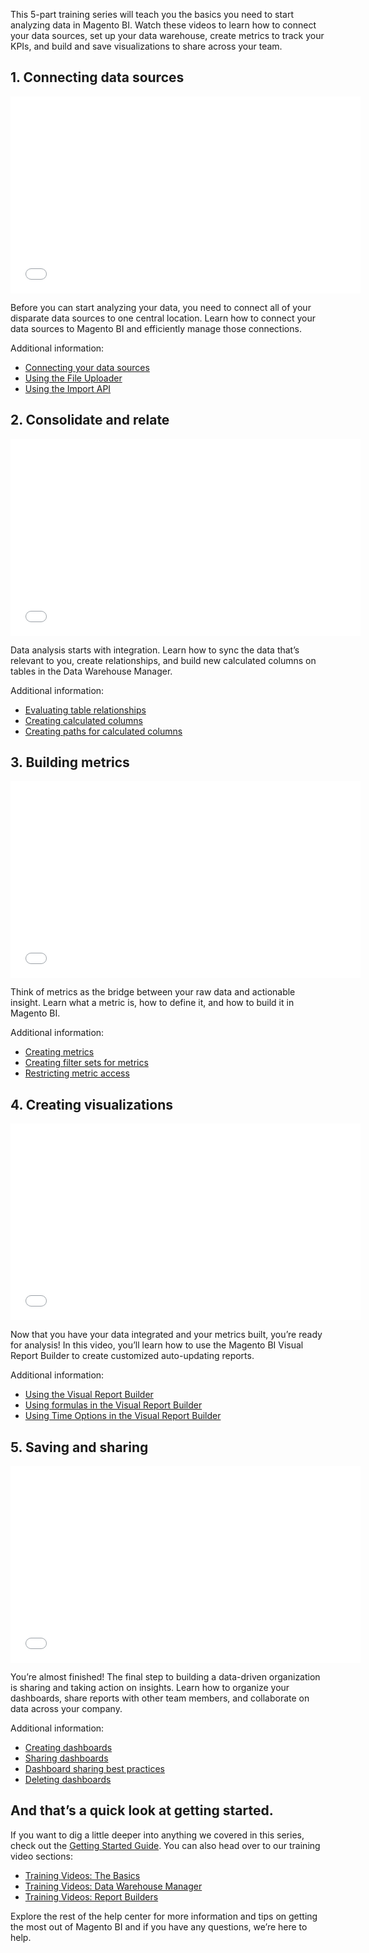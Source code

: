 This 5-part training series will teach you the basics you need to start analyzing data in Magento BI. Watch these videos to learn how to connect your data sources, set up your data warehouse, create metrics to track your KPIs, and build and save visualizations to share across your team.

## 1. Connecting data sources

<iframe allowfullscreen="" frameborder="0" height="315" src="//fast.wistia.com/embed/iframe/mjek8vzw0x" width="560"></iframe>

Before you can start analyzing your data, you need to connect all of your disparate data sources to one central location. Learn how to connect your data sources to Magento BI and efficiently manage those connections.

Additional information:

*   [Connecting your data sources](https://support.magento.com/hc/en-us/articles/360005150814#connect_your_data)
*   [Using the File Uploader](https://support.magento.com/hc/en-us/articles/360016730951-Using-the-File-Uploader)
*   [Using the Import API](https://support.magento.com/hc/en-us/articles/360016731331-Using-the-CloudBI-Import-API)

## 2. Consolidate and relate

<iframe allowfullscreen="" frameborder="0" height="315" src="//fast.wistia.com/embed/iframe/1257941rpy" width="560"></iframe>

Data analysis starts with integration. Learn how to sync the data that’s relevant to you, create relationships, and build new calculated columns on tables in the Data Warehouse Manager.

Additional information:

*   [Evaluating table relationships](https://support.magento.com/hc/en-us/articles/360016505812-Understanding-and-evaluating-table-relationships)
*   [Creating calculated columns](https://support.magento.com/hc/en-us/articles/360016504512-Creating-calculated-columns)
*   [Creating paths for calculated columns](https://support.magento.com/hc/en-us/articles/360016731471-Creating-paths-for-calculated-columns)

## 3. Building metrics

<iframe allowfullscreen="" frameborder="0" height="315" src="//fast.wistia.com/embed/iframe/p92na1ukm7" width="560"></iframe>

Think of metrics as the bridge between your raw data and actionable insight. Learn what a metric is, how to define it, and how to build it in Magento BI.

Additional information:

*   [Creating metrics](https://support.magento.com/hc/en-us/articles/360016504592-Creating-metrics)
*   [Creating filter sets for metrics](https://support.magento.com/hc/en-us/articles/360016505492-Creating-filter-sets-for-metrics)
*   [Restricting metric access](https://support.magento.com/hc/en-us/articles/360016731211-Restricting-metric-access)

## 4. Creating visualizations

<iframe allowfullscreen="" frameborder="0" height="315" src="//fast.wistia.com/embed/iframe/nt8gvd48yf" width="560"></iframe>

Now that you have your data integrated and your metrics built, you’re ready for analysis! In this video, you’ll learn how to use the Magento BI Visual Report Builder to create customized auto-updating reports.

Additional information:

*   [Using the Visual Report Builder](https://support.magento.com/hc/en-us/articles/360016730831-Using-the-Report-Builder)
*   [Using formulas in the Visual Report Builder](https://support.magento.com/hc/en-us/articles/360016505792-Using-formulas-in-the-Report-Builder)
*   [Using Time Options in the Visual Report Builder](https://support.magento.com/hc/en-us/articles/360016505432-Using-Time-Options-in-the-Report-Builder)

## 5. Saving and sharing

<iframe allowfullscreen="" frameborder="0" height="315" src="//fast.wistia.com/embed/iframe/gob5vjv53s" width="560"></iframe>

You’re almost finished! The final step to building a data-driven organization is sharing and taking action on insights. Learn how to organize your dashboards, share reports with other team members, and collaborate on data across your company.

Additional information:

*   [Creating dashboards](https://support.magento.com/hc/en-us/articles/360016730891-Creating-Dashboards)
*   [Sharing dashboards](https://support.magento.com/hc/en-us/articles/360016505012-Sharing-dashboards-with-other-users)
*   [Dashboard sharing best practices](https://support.magento.com/hc/en-us/articles/360016730851-Dashboard-sharing-best-practices)
*   [Deleting dashboards](https://support.magento.com/hc/en-us/articles/360016731531-Deleting-Dashboards)

## And that’s a quick look at getting started.

If you want to dig a little deeper into anything we covered in this series, check out the [Getting Started Guide](https://support.magento.com/hc/en-us/articles/360016504432). You can also head over to our training video sections:

*   [Training Videos: The Basics](https://support.magento.com/hc/en-us/sections/360003077911-Training-Videos-The-Basics)
*   [Training Videos: Data Warehouse Manager](https://support.magento.com/hc/en-us/sections/360003074232-Training-Videos-Data-Warehouse-Manager)
*   [Training Videos: Report Builders](https://support.magento.com/hc/en-us/sections/360003074252-Training-Videos-Report-Builders)

Explore the rest of the help center for more information and tips on getting the most out of Magento BI and if you have any questions, we’re here to help.